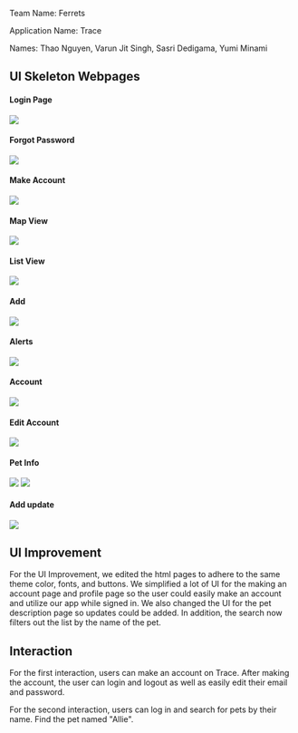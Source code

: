 Team Name: Ferrets

Application Name: Trace

Names:
Thao Nguyen,
Varun Jit Singh,
Sasri Dedigama,
Yumi Minami

## UI Skeleton Webpages

#### Login Page
![](1.PNG)
#### Forgot Password
![](2.PNG)
#### Make Account
![](3.PNG)
#### Map View
![](4.PNG)
#### List View
![](5.PNG)
#### Add
![](6.PNG)
#### Alerts
![](7.PNG)
#### Account
![](8.PNG)
#### Edit Account
![](9.PNG)
#### Pet Info
![](10.PNG)
![](11.PNG)
#### Add update
![](12.PNG)



## UI Improvement
For the UI Improvement, we edited the html pages to adhere to the same theme color, fonts, and buttons. We simplified a lot of UI for the making an account page and profile page so the user could easily make an account and utilize our app while signed in. We also changed the UI for the pet description page so updates could be added. In addition, the search now filters out the list by the name of the pet.


## Interaction

For the first interaction, users can make an account on Trace. After making the account, the user can login and logout as well as easily edit their email and password.

For the second interaction, users can log in and search for pets by their name. Find the pet named "Allie". 

